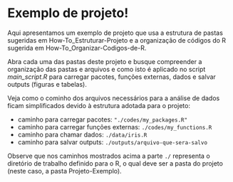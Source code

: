# Exemplo de projeto!

Aqui apresentamos um exemplo de projeto que usa a estrutura de pastas
sugeridas em How-To_Estruturar-Projeto e a organização de códigos do R
sugerida em How-To_Organizar-Codigos-de-R.

Abra cada uma das pastas deste projeto e busque compreender a organização
das pastas e arquivos e como isto é aplicado no script _main_script.R_
para carregar pacotes, funções externas, dados e salvar outputs (figuras e tabelas).

Veja como o cominho dos arquivos necessários para a análise de dados
ficam simplificados devido à estrutura adotada para o projeto:
* caminho para carregar pacotes: ```"./codes/my_packages.R"```
* caminho para carregar funções externas: ```./codes/my_functions.R```
* caminho para chamar dados: ```./data/iris.R```
* caminho para salvar outputs: ```./outputs/arquivo-que-sera-salvo```

Observe que nos caminhos mostrados acima a parte ```./``` representa
o diretório de trabalho definido para o R, o qual deve ser a pasta do projeto
(neste caso, a pasta Projeto-Exemplo).
